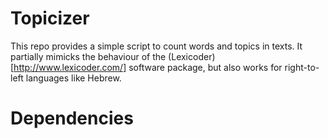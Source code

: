 # Topicizer
This repo provides a simple script to count words and topics in texts.
It partially mimicks the behaviour of the (Lexicoder)[http://www.lexicoder.com/]
software package, but also works for right-to-left languages like Hebrew.

# Dependencies

